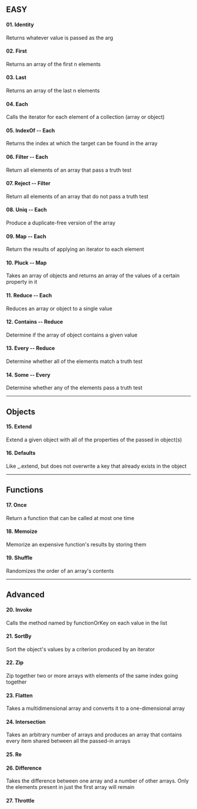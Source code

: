  EASY
 ----
#### 01. Identity 
Returns whatever value is passed as the arg

#### 02. First  
Returns an array of the first n elements

#### 03. Last  
Returns an array of the last n elements  

#### 04. Each  
Calls the iterator for each element of a collection (array or object)

#### 05. IndexOf   -- Each  
Returns the index at which the target can be found in the array

#### 06. Filter    -- Each  
Return all elements of an array that pass a truth test

#### 07. Reject    -- Filter  
Return all elements of an array that do not pass a truth test

#### 08. Uniq      -- Each  
Produce a duplicate-free version of the array

#### 09. Map       -- Each  
Return the results of applying an iterator to each element

#### 10. Pluck     -- Map  
Takes an array of objects and returns an array of the values of a certain property in it

#### 11. Reduce    -- Each  
Reduces an array or object to a single value

#### 12. Contains  -- Reduce  
Determine if the array of object contains a given value

#### 13. Every     -- Reduce  
Determine whether all of the elements match a truth test

#### 14. Some      -- Every
Determine whether any of the elements pass a truth test

-------  
Objects
-------
#### 15. Extend  
Extend a given object with all of the properties of the passed in object(s)

#### 16. Defaults  
Like _.extend, but does not overwrite a key that already exists in the object

-------  
Functions
-------
#### 17. Once  
Return a function that can be called at most one time

#### 18. Memoize      
Memorize an expensive function's results by storing them

#### 19. Shuffle      
Randomizes the order of an array's contents

--------      
Advanced
--------
#### 20. Invoke      
Calls the method named by functionOrKey on each value in the list

#### 21. SortBy      
Sort the object's values by a criterion produced by an iterator

#### 22. Zip      
Zip together two or more arrays with elements of the same index going together

#### 23. Flatten      
Takes a multidimensional array and converts it to a one-dimensional array

#### 24. Intersection
Takes an arbitrary number of arrays and produces an array that contains every item shared between all the passed-in arrays

#### 25. Re

#### 26. Difference
Takes the difference between one array and a number of other arrays. Only the elements present in just the first array will remain

#### 27. Throttle
